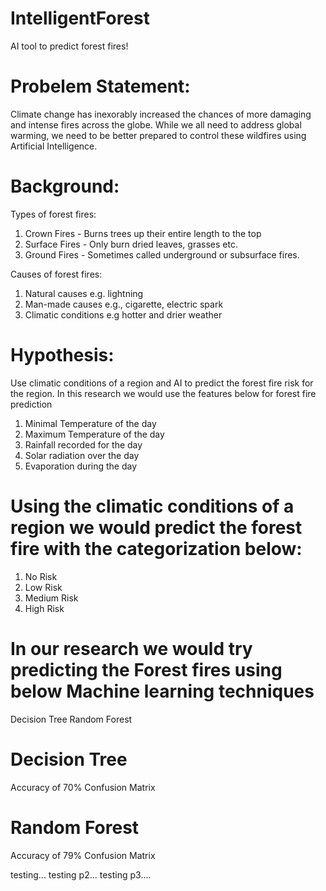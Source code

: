# IntelligentForest
AI tool to predict forest fires! 

# Probelem Statement: 
Climate change has inexorably increased the chances of more damaging and intense fires across the globe. While we all need to address global warming, we need to be better prepared to control these wildfires using Artificial Intelligence.

# Background: 
Types of forest fires: 
1. Crown Fires - Burns trees up their entire length to the top
2. Surface Fires - Only burn dried leaves, grasses etc.
3. Ground Fires - Sometimes called underground or subsurface fires.

Causes of forest fires: 
1. Natural causes e.g. lightning
2. Man-made causes e.g., cigarette, electric spark
3. Climatic conditions e.g hotter and drier weather

# Hypothesis: 
Use climatic conditions of a region and AI to predict the forest fire risk for the region. In this research we would use the features below for forest fire prediction
1. Minimal Temperature of the day
2. Maximum Temperature of the day
3. Rainfall recorded for the day
4. Solar radiation over the day
5. Evaporation during the day

# Using the climatic conditions of a region we would predict the forest fire with the categorization below:
1. No Risk
2. Low Risk
3. Medium Risk
4. High Risk

# In our research we would try predicting the Forest fires using below Machine learning techniques
Decision Tree
Random Forest

# Decision Tree 
Accuracy of 70%
Confusion Matrix

# Random Forest 
Accuracy of 79%
Confusion Matrix 

testing...
testing p2...
testing p3....



